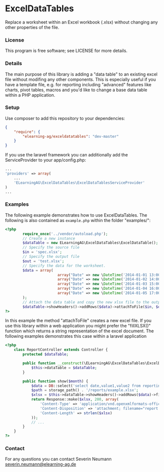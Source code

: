 # ExcelDataTables #

Replace a worksheet within an Excel workbook (.xlsx) without changing any other properties of the file.

### License ###

This program is free software; see LICENSE for more details.

### Details ###

The main purpose of this library is adding a "data table" to an existing excel file without modifing any
other components. This is especially useful if you have a template file, e.g. for reporting including
"advanced" features like charts, pivot tables, macros and you'd like to change a base data table within
a PHP application. 

### Setup ###

Use composer to add this repository to your dependencies:

```JSON
{
	"require": {
		"elearning-ag/exceldatatables": "dev-master"
	}
}
```

If you use the laravel framework you can additionally add the ServiceProvider to your app/config.php:

```PHP
...
'providers' => array(
	...
	'ELearningAG\ExcelDataTables\ExcelDataTablesServiceProvider'
)
...
```



### Examples ###

The following example demonstrates how to use ExcelDataTables. The following is also
contained as `example.php` within the folder "examples/": 

```PHP
<?php
        require_once('../vendor/autoload.php');
		// Create a new instance 
        $dataTable = new ELearningAG\ExcelDataTables\ExcelDataTable();
		// Specify the source file
        $in = 'spec.xlsx';
		// Specify the output file
        $out = 'test.xlsx';
		// Specify the data for the worksheet. 
        $data = array(
                        array("Date" => new \DateTime('2014-01-01 13:00:00'), "Value 1" => 0, "Value 2" => 1),
                        array("Date" => new \DateTime('2014-01-02 14:00:00'), "Value 1" => 1, "Value 2" => 0),
                        array("Date" => new \DateTime('2014-01-03 15:00:00'), "Value 1" => 2, "Value 2" => -1),
                        array("Date" => new \DateTime('2014-01-04 16:00:00'), "Value 1" => 3, "Value 2" => -2),
                        array("Date" => new \DateTime('2014-01-05 17:00:00'), "Value 1" => 4, "Value 2" => -3),
        );
		// Attach the data table and copy the new xlsx file to the output file.
        $dataTable->showHeaders()->addRows($data)->attachToFile($in, $out);
?>
```

In this example the method "attachToFile" creates a new excel file. If you use this library within a web application
you might prefer the "fillXLSX()" function which returns a string representation of the excel document. The following
examples demonstrates this case within a laravel application

```PHP
<?php
	class ReportController extends Controller {
		protected $dataTable;

	    public function __construct(\ELearningAG\ExcelDataTables\ExcelDataTable $dataTable) {
	        $this->dataTable = $dataTable;
		}

		public function show($month) {
			$data = DB::select('select date,value1,value2 from reporting where MONTH(date) = ?', array($month));
			$path = storage_path() . '/reports/example.xlsx';
			$xlsx = $this->dataTable->showHeaders()->addRows($data)->fillXLSX($path);
			return Response::make($xlsx, 200, array(
				'Content-Type' => 'application/vnd.openxmlformats-officedocument.spreadsheetml.sheet',
				'Content-Disposition' => 'attachment; filename="report.xlsx"',
				'Content-Length' => strlen($xlsx)
			));
			// ...
		}
	}
?>
```

### Contact ###

For any questions you can contact Severin Neumann <severin.neumann@elearning-ag.de>
